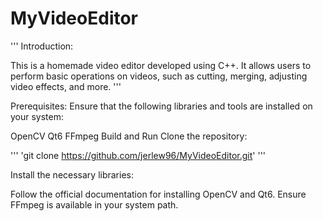 # MyVideoEditor

'''
Introduction:

This is a homemade video editor developed using C++. It allows users to perform basic operations on videos, such as cutting, merging, adjusting video effects, and more.
'''

Prerequisites:
Ensure that the following libraries and tools are installed on your system:

OpenCV
Qt6
FFmpeg
Build and Run
Clone the repository:

'''
'git clone https://github.com/jerlew96/MyVideoEditor.git'
'''

Install the necessary libraries:

Follow the official documentation for installing OpenCV and Qt6.
Ensure FFmpeg is available in your system path.
